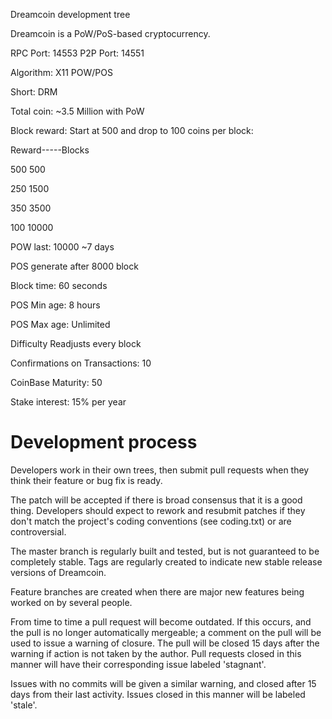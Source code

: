 
Dreamcoin development tree

Dreamcoin is a PoW/PoS-based cryptocurrency.

RPC Port: 14553
P2P Port: 14551

Algorithm: X11 POW/POS

Short: DRM

Total coin: ~3.5 Million with PoW

Block reward: Start at 500 and drop to 100 coins per block:

 Reward-----Blocks
 
 500        500
 
 250        1500
 
 350        3500
 
 100        10000 
 
POW last: 10000 ~7 days

POS generate after 8000 block

Block time: 60 seconds

POS Min age: 8 hours

POS Max age: Unlimited

Difficulty Readjusts every block

Confirmations on Transactions: 10

CoinBase Maturity: 50

Stake interest: 15% per year

Development process
===========================

Developers work in their own trees, then submit pull requests when
they think their feature or bug fix is ready.

The patch will be accepted if there is broad consensus that it is a
good thing.  Developers should expect to rework and resubmit patches
if they don't match the project's coding conventions (see coding.txt)
or are controversial.

The master branch is regularly built and tested, but is not guaranteed
to be completely stable. Tags are regularly created to indicate new
stable release versions of Dreamcoin.

Feature branches are created when there are major new features being
worked on by several people.

From time to time a pull request will become outdated. If this occurs, and
the pull is no longer automatically mergeable; a comment on the pull will
be used to issue a warning of closure. The pull will be closed 15 days
after the warning if action is not taken by the author. Pull requests closed
in this manner will have their corresponding issue labeled 'stagnant'.

Issues with no commits will be given a similar warning, and closed after
15 days from their last activity. Issues closed in this manner will be 
labeled 'stale'.
